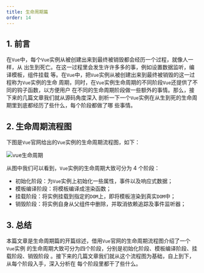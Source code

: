 ```yaml
---
title: 生命周期篇
order: 14
---
```


## 1. 前言

在`Vue`中，每个`Vue`实例从被创建出来到最终被销毁都会经历一个过程，就像人一样，从
出生到死亡。在这一过程里会发生许许多多的事，例如设置数据监听，编译模板，组件挂载
等。在`Vue`中，把`Vue`实例从被创建出来到最终被销毁的这一过程称为`Vue`实例的生命
周期，同时，在`Vue`实例生命周期的不同阶段`Vue`还提供了不同的钩子函数，以方便用户
在不同的生命周期阶段做一些额外的事情。那么，接下来的几篇文章我们就从源码角度深入
剖析一下一个`Vue`实例在从生到死的生命周期里到底都经历了些什么，每个阶段都做了哪
些事情。

## 2. 生命周期流程图

下图是`Vue`官网给出的`Vue`实例的生命周期流程图，如下：

![vue生命周期](http://leexiaop.github.io/statics/ibadgers/code/vue2/life_cycle.jpg)

从图中我们可以看到，`Vue`实例的生命周期大致可分为 4 个阶段：

-   初始化阶段：为`Vue`实例上初始化一些属性，事件以及响应式数据；
-   模板编译阶段：将模板编译成渲染函数；
-   挂载阶段：将实例挂载到指定的`DOM`上，即将模板渲染到真实`DOM`中；
-   销毁阶段：将实例自身从父组件中删除，并取消依赖追踪及事件监听器；

## 3. 总结

本篇文章是生命周期篇的开篇综述，借用`Vue`官网的生命周期流程图介绍了一个`Vue`实例
的生命周期大致可分为四个阶段，分别是初始化阶段、模板编译阶段、挂载阶段、销毁阶段
。接下来的几篇文章我们就从这个流程图为基础，自上到下，从每个阶段入手，深入分析在
每个阶段里都干了些什么。

